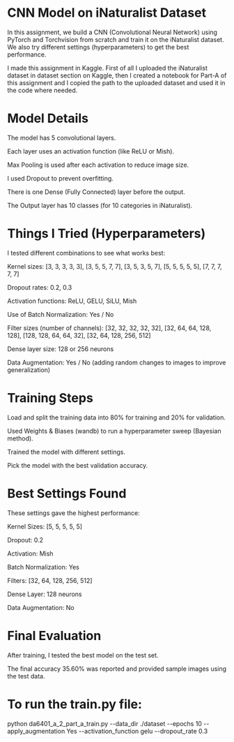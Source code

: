 # CNN Model on iNaturalist Dataset
In this assignment, we build a CNN (Convolutional Neural Network) using PyTorch and Torchvision from scratch and train it on the iNaturalist dataset. We also try different settings (hyperparameters) to get the best performance.

I made this assignment in Kaggle. First of all I uploaded the iNaturalist dataset in dataset section on Kaggle, then I created a notebook for Part-A of this assignment and I copied the path to the uploaded dataset and used it in the code where needed.

# Model Details
The model has 5 convolutional layers.

Each layer uses an activation function (like ReLU or Mish).

Max Pooling is used after each activation to reduce image size.

I used Dropout to prevent overfitting.

There is one Dense (Fully Connected) layer before the output.

The Output layer has 10 classes (for 10 categories in iNaturalist).

# Things I Tried (Hyperparameters)
I tested different combinations to see what works best:

Kernel sizes:
[3, 3, 3, 3, 3], [3, 5, 5, 7, 7], [3, 5, 3, 5, 7], [5, 5, 5, 5, 5], [7, 7, 7, 7, 7]

Dropout rates:
0.2, 0.3

Activation functions:
ReLU, GELU, SiLU, Mish

Use of Batch Normalization:
Yes / No

Filter sizes (number of channels):
[32, 32, 32, 32, 32], [32, 64, 64, 128, 128], [128, 128, 64, 64, 32], [32, 64, 128, 256, 512]

Dense layer size:
128 or 256 neurons

Data Augmentation:
Yes / No (adding random changes to images to improve generalization)

#  Training Steps
Load and split the training data into 80% for training and 20% for validation.

Used Weights & Biases (wandb) to run a hyperparameter sweep (Bayesian method).

Trained the model with different settings.

Pick the model with the best validation accuracy.

#  Best Settings Found
These settings gave the highest performance:

Kernel Sizes: [5, 5, 5, 5, 5]

Dropout: 0.2

Activation: Mish

Batch Normalization: Yes

Filters: [32, 64, 128, 256, 512]

Dense Layer: 128 neurons

Data Augmentation: No

# Final Evaluation
After training, I tested the best model on the test set.

The final accuracy 35.60% was reported and provided sample images using the test data.

# To run the train.py file:
python da6401_a_2_part_a_train.py --data_dir ./dataset --epochs 10 --apply_augmentation Yes --activation_function gelu --dropout_rate 0.3

